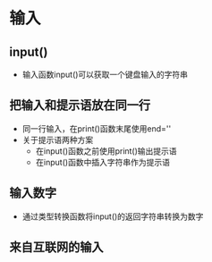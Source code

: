# 输入
## input()
- 输入函数input()可以获取一个键盘输入的字符串
## 把输入和提示语放在同一行
- 同一行输入，在print()函数末尾使用end=''
- 关于提示语两种方案
  - 在input()函数之前使用print()输出提示语
  - 在input()函数中插入字符串作为提示语
## 输入数字
- 通过类型转换函数将input()的返回字符串转换为数字
## 来自互联网的输入
